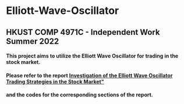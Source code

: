 # Elliott-Wave-Oscillator
## HKUST COMP 4971C - Independent Work Summer 2022
#### This project aims to utilize the Elliott Wave Oscillator for trading in the stock market.
#### Please refer to the report [Investigation of the Elliott Wave Oscillator Trading Strategies in the Stock Market"](https://cse.hkust.edu.hk/~rossiter/independent_studies_projects/elliott_wave_oscillator_trading/elliott_wave_oscillator_trading.pdf)
#### and the codes for the corresponding sections of the report.
